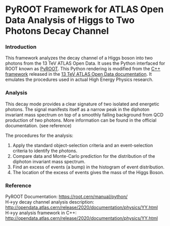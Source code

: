 # PyROOT Framework for ATLAS Open Data Analysis of Higgs to Two Photons Decay Channel

### Introduction
This framework analyzes the decay channel of a Higgs boson into two photons from the 13 TeV ATLAS Open Data. It uses the Python interfaced for ROOT known as [PyROOT](https://root.cern/manual/python/). This Python rendering is modified from the [C++ framework](https://github.com/atlas-outreach-data-tools/atlas-outreach-cpp-framework-13tev) released in the [13 TeV ATLAS Open Data documentation](http://opendata.atlas.cern/release/2020/documentation/index.html). It emulates the procedures used in actual High Energy Physics research.

### Analysis
This decay mode provides a clear signature of two isolated and energetic photons. The signal manifests itself as a narrow peak in the diphoton invariant mass spectrum on top of a smoothly falling background from QCD production of two photons. More information can be found in the official documentation. (see reference)

The procedures for the analysis:
 1. Apply the standard object-selection criteria and an event-selection criteria to identify the photons.
 2. Compare data and Monte-Carlo prediction for the distribution of the diphoton invariant mass spectrum.
 3. Find an excess of events (a bump) in the histogram of event distribution.
 4. The location of the excess of events gives the mass of the Higgs Boson.
 
### Reference
 
PyROOT Documentation: https://root.cern/manual/python/    
H->yy decay channel analysis description: http://opendata.atlas.cern/release/2020/documentation/physics/YY.html       
H->yy analysis framework in C++: http://opendata.atlas.cern/release/2020/documentation/physics/YY.html

